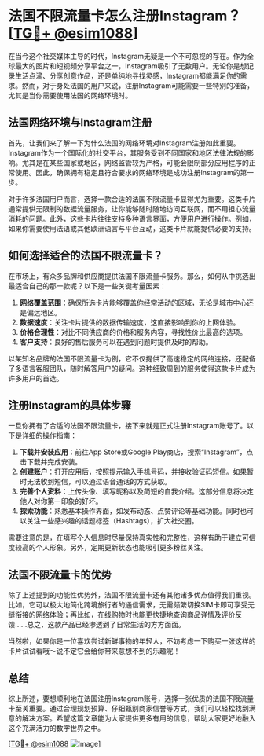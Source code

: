 # 法国不限流量卡怎么注册Instagram？[[TG💪+ @esim1088](https://t.me/s/esim1088)]

在当今这个社交媒体主导的时代，Instagram无疑是一个不可忽视的存在。作为全球最大的图片和短视频分享平台之一，Instagram吸引了无数用户。无论你是想记录生活点滴、分享创意作品，还是单纯地寻找灵感，Instagram都能满足你的需求。然而，对于身处法国的用户来说，注册Instagram可能需要一些特别的准备，尤其是当你需要使用法国的网络环境时。

## 法国网络环境与Instagram注册

首先，让我们来了解一下为什么法国的网络环境对Instagram注册如此重要。Instagram作为一个国际化的社交平台，其服务受到不同国家和地区法律法规的影响。尤其是在某些国家或地区，网络监管较为严格，可能会限制部分应用程序的正常使用。因此，确保拥有稳定且符合要求的网络环境是成功注册Instagram的第一步。

对于许多法国用户而言，选择一款合适的法国不限流量卡显得尤为重要。这类卡片通常提供无限制的数据流量服务，让你能够随时随地访问互联网，而不用担心流量消耗的问题。此外，这些卡片往往支持多种语言界面，方便用户进行操作。例如，如果你需要使用法语或其他欧洲语言与平台互动，这类卡片就能提供必要的支持。

## 如何选择适合的法国不限流量卡？

在市场上，有众多品牌和供应商提供法国不限流量卡服务。那么，如何从中挑选出最适合自己的那一款呢？以下是一些关键考量因素：

1. **网络覆盖范围**：确保所选卡片能够覆盖你经常活动的区域，无论是城市中心还是偏远地区。
2. **数据速度**：关注卡片提供的数据传输速度，这直接影响到你的上网体验。
3. **价格合理性**：对比不同供应商的价格和服务内容，寻找性价比最高的选项。
4. **客户支持**：良好的售后服务可以在遇到问题时提供及时的帮助。

以某知名品牌的法国不限流量卡为例，它不仅提供了高速稳定的网络连接，还配备了多语言客服团队，随时解答用户的疑问。这种细致周到的服务使得这款卡片成为许多用户的首选。

## 注册Instagram的具体步骤

一旦你拥有了合适的法国不限流量卡，接下来就是正式注册Instagram账号了。以下是详细的操作指南：

1. **下载并安装应用**：前往App Store或Google Play商店，搜索“Instagram”，点击下载并完成安装。
2. **创建账户**：打开应用后，按照提示输入手机号码，并接收验证码短信。如果暂时无法收到短信，可以通过语音通话的方式获取。
3. **完善个人资料**：上传头像、填写昵称以及简短的自我介绍。这部分信息将决定他人对你第一印象的好坏。
4. **探索功能**：熟悉基本操作界面，如发布动态、点赞评论等基础功能。同时也可以关注一些感兴趣的话题标签（Hashtags），扩大社交圈。

需要注意的是，在填写个人信息时尽量保持真实性和完整性，这样有助于建立可信度较高的个人形象。另外，定期更新状态也能吸引更多粉丝关注。

## 法国不限流量卡的优势

除了上述提到的功能性优势外，法国不限流量卡还有其他诸多优点值得我们重视。比如，它可以极大地简化跨境旅行者的通信需求，无需频繁切换SIM卡即可享受无缝衔接的网络体验；再比如，在线购物时也能更快捷地查询商品详情及评价反馈……总之，这款产品已经渗透到了日常生活的方方面面。

当然啦，如果你是一位喜欢尝试新鲜事物的年轻人，不妨考虑一下购买一张这样的卡片试试看哦～说不定它会给你带来意想不到的乐趣呢！

## 总结

综上所述，要想顺利地在法国注册Instagram账号，选择一张优质的法国不限流量卡至关重要。通过合理规划预算、仔细甄别商家信誉等方式，我们可以轻松找到满意的解决方案。希望这篇文章能为大家提供更多有用的信息，帮助大家更好地融入这个充满活力的数字世界之中。

[[TG💪+ @esim1088](https://t.me/s/esim1088) ![Image](https://i.postimg.cc/4NQfJmqS/Snipaste-2025-05-13-00-14-12.png)]
